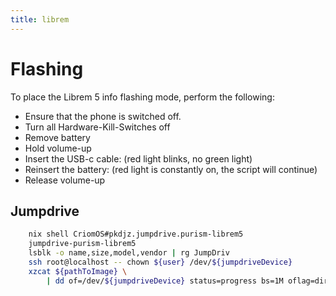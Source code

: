 ```yaml
---
title: librem
---
```


# Flashing

To place the Librem 5 info flashing mode, perform the following:

-   Ensure that the phone is switched off.
-   Turn all Hardware-Kill-Switches off
-   Remove battery
-   Hold volume-up
-   Insert the USB-c cable: (red light blinks, no green light)
-   Reinsert the battery: (red light is constantly on, the script will continue)
-   Release volume-up

## Jumpdrive

```sh
    nix shell CriomOS#pkdjz.jumpdrive.purism-librem5
    jumpdrive-purism-librem5
    lsblk -o name,size,model,vendor | rg JumpDriv
    ssh root@localhost -- chown ${user} /dev/${jumpdriveDevice}
    xzcat ${pathToImage} \
        | dd of=/dev/${jumpdriveDevice} status=progress bs=1M oflag=direct iflag=fullblock
```
